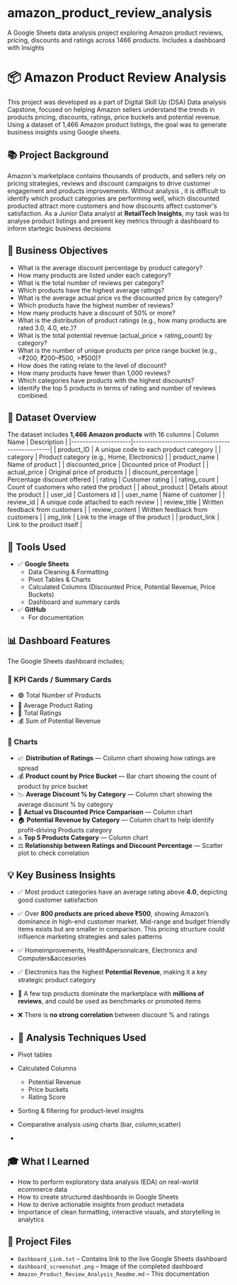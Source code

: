 # amazon_product_review_analysis
A Google Sheets data analysis project exploring Amazon product reviews, pricing, discounts and ratings across 1466 products. Includes a dashboard with Insights 
# 📦 Amazon Product Review Analysis
This project was developed as a part of Digital Skill Up (DSA) Data analysis Capstone, focused on helping Amazon sellers understand the trends in products pricing, discounts, ratings, price buckets and potential revenue. Using a dataset of 1,466 Amazon product listings, the goal was to generate business insights using Google sheets.
## 📚 Project Background
Amazon's marketplace contains thousands of products, and sellers rely on pricing strategies, reviews and discount campaigns to drive customer engagement and products improvements. Without analysis , it is difficult to identify which product categories are performing well, which discounted producted attract more customers and how discounts affect customer's satisfaction.
As a Junior Data analyst at **RetailTech Insights**, my task was to analyse product listings and present key metrics through a dashboard to inform startegic business decisions 
## 🎯 Business Objectives
- What is the average discount percentage by product category? 
- How many products are listed under each category? 
- What is the total number of reviews per category?  
- Which products have the highest average ratings? 
- What is the average actual price vs the discounted price by category? 
- Which products have the highest number of reviews? 
- How many products have a discount of 50% or more? 
- What is the distribution of product ratings (e.g., how many products are rated 3.0, 
4.0, etc.)? 
- What is the total potential revenue (actual_price × rating_count) by category? 
- What is the number of unique products per price range bucket (e.g., <₹200, 
₹200–₹500, >₹500)? 
- How does the rating relate to the level of discount? 
- How many products have fewer than 1,000 reviews? 
- Which categories have products with the highest discounts? 
- Identify the top 5 products in terms of rating and number of reviews combined. 
## 📂 Dataset Overview
The dataset includes **1,466 Amazon products** with 16 columns
| Column Name         | Description                                     |
|---------------------|-------------------------------------------------|
| product_ID          | A unique code to each product category          |
| category            | Product category (e.g., Home, Electronics)      |
| product_name        | Name of product                                 |
| discounted_price    | Dicounted price of Product                      |
| actual_price	      | Original price of products                      |
| discount_percentage | Percentage discount offered                     |
| rating	            | Customer rating                                 | 
| rating_count 	      | Count of customers who rated the product        |
| about_product	      | Details about the product                       |
| user_id	            | Customers id                                    |
| user_name	          | Name of customer                                |
| review_id	          | A unique code attached to each review           |
| review_title	      | Written feedback from customers                 |
| review_content	    | Written feedback from customers                 |
| img_link            | Link to the image of the product                |
| product_link	      | Link to the product itself                      |
## 🧰 Tools Used
- ✅ **Google Sheets**
  - Data Cleaning & Formatting  
  - Pivot Tables & Charts  
  - Calculated Columns (Discounted Price, Potential Revenue, Price Buckets)  
  - Dashboard and summary cards
- ✅ **GitHub**
  - For documentation
## 📊 Dashboard Features
The Google Sheets dashboard includes;
### 🔹 KPI Cards / Summary Cards
- 🟢 Total Number of Products  
- 🌟 Average Product Rating  
- 💬 Total Ratings
- 💰 Sum of Potential Revenue
### 🔹 Charts
- 📈 **Distribution of Ratings** — Column chart showing how ratings are spread  
- 💰 **Product count by Price Bucket** — Bar chart showing the count of product by price bucket  
- 📉 **Average Discount % by Category** — Column chart showing the average discount % by category
- 🧾 **Actual vs Discounted Price Comparison** — Column chart 
- 🏠 **Potential Revenue by Category** — Column chart to help identify profit-driving Products category 
- 🔝 **Top 5 Products Category** — Column chart  
- ⚖️ **Relationship between Ratings and Discount Percentage** — Scatter plot to check correlation
## 💡 Key Business Insights
- ✅ Most product categories have an average rating above **4.0**, depicting good customer satisfaction
- ✅ Over **800 products are priced above  ₹500**, showing Amazon’s dominance in high-end customer market. Mid-range and budget friendly items exists but are smaller in comparison. This pricing structure could influence marketing strategies and sales patterns
- ✅ Homeimprovements, Health&personalcare, Electronics and Computers&accesories
- ✅ Electronics has the highest **Potential Revenue**, making it a key strategic product category
-  🌟 A few top products dominate the marketplace with **millions of reviews**, and could be used as benchmarks or promoted items
- ❌ There is **no strong correlation** between discount % and ratings 
- ## 🔬 Analysis Techniques Used
  
- Pivot tables 
- Calculated Columns
  - Potential Revenue  
  - Price buckets
  - Rating Score 
- Sorting & filtering for product-level insights  
- Comparative analysis using charts (bar, column,scatter)
- 
## 🎓 What I Learned

- How to perform exploratory data analysis (EDA) on real-world ecommerce data  
- How to create structured dashboards in Google Sheets  
- How to derive actionable insights from product metadata  
- Importance of clean formatting, interactive visuals, and storytelling in analytics

## 📁 Project Files

- `Dashboard_Link.txt` – Contains link to the live Google Sheets dashboard  
- `dashboard_screenshot.png` – Image of the completed dashboard  
- `Amazon_Product_Review_Analysis_Readme.md` – This documentation


